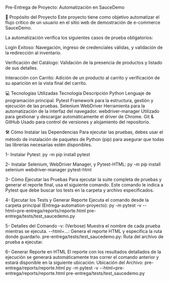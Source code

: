 Pre-Entrega de Proyecto: Automatización en SauceDemo

🎯 Propósito del Proyecto Este proyecto tiene como objetivo automatizar el flujo crítico de un usuario en el sitio web de demostración de e-commerce SauceDemo.

La automatización verifica los siguientes casos de prueba obligatorios:

Login Exitoso: Navegación, ingreso de credenciales válidas, y validación de la redirección al inventario.

Verificación del Catálogo: Validación de la presencia de productos y listado de sus detalles.

Interacción con Carrito: Adición de un producto al carrito y verificación de su aparición en la vista final del carrito.

💻 Tecnologías Utilizadas Tecnología Descripción Python Lenguaje de programación principal. Pytest Framework para la estructura, gestión y ejecución de las pruebas. Selenium WebDriver Herramienta para la automatización de la interfaz del navegador. webdriver-manager Utilizado para gestionar y descargar automáticamente el driver de Chrome. Git & GitHub Usado para control de versiones y alojamiento del repositorio.

🛠️ Cómo Instalar las Dependencias Para ejecutar las pruebas, debes usar el método de instalación de paquetes de Python (pip) para asegurar que todas las librerías necesarias estén disponibles.

1- Instalar Pytest: py -m pip install pytest

2- Instalar Selenium, WebDriver Manager, y Pytest-HTML: py -m pip install selenium webdriver-manager pytest-html

3- Cómo Ejecutar las Pruebas Para ejecutar la suite completa de pruebas y generar el reporte final, usa el siguiente comando. Este comando le indica a Pytest que debe buscar los tests en la carpeta y archivo especificados.

4- Ejecutar los Tests y Generar Reporte Ejecuta el comando desde la carpeta principal (Entrega-automation-proyecto): py -m pytest -v --html=pre-entrega/reports/reporte.html pre-entrega/tests/test_saucedemo.py

5- Detalles del Comando -v: (Verbose) Muestra el nombre de cada prueba mientras se ejecuta. --html=...: Genera el reporte HTML y especifica la ruta donde guardarlo. pre-entrega/tests/test_saucedemo.py: Ruta del archivo de prueba a ejecutar.

6- Generar Reporte en HTML El reporte con los resultados detallados de la ejecución se generará automáticamente tras correr el comando anterior y estará disponible en la siguiente ubicación: Ubicación del Archivo: pre-entrega/reports/reporte.html py -m pytest -v --html=pre-entrega/reports/reporte.html pre-entrega/tests/test_saucedemo.py
